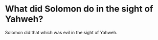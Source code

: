 # What did Solomon do in the sight of Yahweh?

Solomon did that which was evil in the sight of Yahweh.
